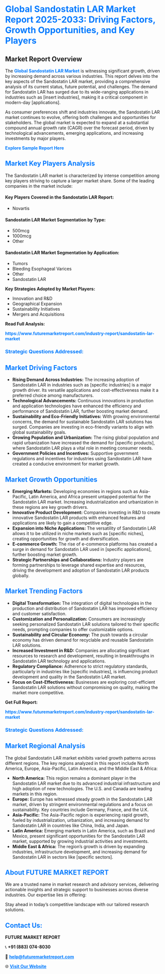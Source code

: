 <h1 style="color: #007BFF;">Global Sandostatin LAR Market Report 2025-2033: Driving Factors, Growth Opportunities, and Key Players</h1>

<section id="overview">
<h2>Market Report Overview</h2>
<p>The <a href="https://www.futuremarketreport.com/industry-report/sandostatin-lar-market" style="color: #007BFF; text-decoration: none;"><strong>Global Sandostatin LAR Market</strong></a> is witnessing significant growth, driven by increasing demand across various industries. This report delves into the key aspects of the Sandostatin LAR market, providing a comprehensive analysis of its current status, future potential, and challenges. The demand for Sandostatin LAR has surged due to its wide-ranging applications in industries such as [insert industries], making it a critical component in modern-day [applications].</p>
<p>As consumer preferences shift and industries innovate, the Sandostatin LAR market continues to evolve, offering both challenges and opportunities for stakeholders. The global market is expected to expand at a substantial compound annual growth rate (CAGR) over the forecast period, driven by technological advancements, emerging applications, and increasing investments by major players.</p>
</section>

<section id="overview">
<p><a href="https://www.futuremarketreport.com/request-sample/reportId=122700" style="color: #007BFF; text-decoration: none;"><strong>Explore Sample Report Here</strong></a></p>
</section>

<section id="key-players">
<h2 style="color: #007BFF;">Market Key Players Analysis</h2>
<p>The Sandostatin LAR market is characterized by intense competition among key players striving to capture a larger market share. Some of the leading companies in the market include:</p>
<h4>Key Players Covered in the Sandostatin LAR Report:</h4>
<ul><li>Novartis</li></ul>
<h4>Sandostatin LAR Market Segmentation by Type:</h4>
<ul><li>500mcg</li><li>1000mcg</li><li>Other</li></ul>

<h4>Sandostatin LAR Market Segmentation by Application:</h4>
<ul><li>Tumors</li><li>Bleeding Esophageal Varices</li><li>Other</li><li>Sandostatin LAR</li></ul>
<p><strong>Key Strategies Adopted by Market Players:</strong></p>
<ul>
<li>Innovation and R&D</li>
<li>Geographical Expansion</li>
<li>Sustainability Initiatives</li>
<li>Mergers and Acquisitions</li>
</ul>
</section>

<section>
<p><strong>Read Full Analysis: </strong></p><a href="https://www.futuremarketreport.com/industry-report/sandostatin-lar-market" style="color: #007BFF; text-decoration: none;"><strong>https://www.futuremarketreport.com/industry-report/sandostatin-lar-market</strong></a>
<h3 style="color: #007BFF;">Strategic Questions Addressed:</h3>
</section>

<section id="driving-factors">
<h2 style="color: #007BFF;">Market Driving Factors</h2>
<ul>
<li><strong>Rising Demand Across Industries:</strong> The increasing adoption of Sandostatin LAR in industries such as [specific industries] is a major growth driver. Its versatile applications and cost-effectiveness make it a preferred choice among manufacturers.</li>
<li><strong>Technological Advancements:</strong> Continuous innovations in production and application technologies have enhanced the efficiency and performance of Sandostatin LAR, further boosting market demand.</li>
<li><strong>Sustainability and Eco-Friendly Initiatives:</strong> With growing environmental concerns, the demand for sustainable Sandostatin LAR solutions has surged. Companies are investing in eco-friendly variants to align with global sustainability goals.</li>
<li><strong>Growing Population and Urbanization:</strong> The rising global population and rapid urbanization have increased the demand for [specific products], where Sandostatin LAR plays a vital role in meeting consumer needs.</li>
<li><strong>Government Policies and Incentives:</strong> Supportive government regulations and incentives for industries using Sandostatin LAR have created a conducive environment for market growth.</li>
</ul>
</section>

<section id="growth-opportunities">
<h2 style="color: #007BFF;">Market Growth Opportunities</h2>
<ul>
<li><strong>Emerging Markets:</strong> Developing economies in regions such as Asia-Pacific, Latin America, and Africa present untapped potential for the Sandostatin LAR market. Increasing industrialization and urbanization in these regions are key growth drivers.</li>
<li><strong>Innovative Product Development:</strong> Companies investing in R&D to create innovative Sandostatin LAR products with enhanced features and applications are likely to gain a competitive edge.</li>
<li><strong>Expansion into Niche Applications:</strong> The versatility of Sandostatin LAR allows it to be utilized in niche markets such as [specific niches], creating opportunities for growth and diversification.</li>
<li><strong>E-commerce Growth:</strong> The rise of e-commerce platforms has created a surge in demand for Sandostatin LAR used in [specific applications], further boosting market growth.</li>
<li><strong>Strategic Partnerships and Collaborations:</strong> Industry players are forming partnerships to leverage shared expertise and resources, driving the development and adoption of Sandostatin LAR products globally.</li>
</ul>
</section>

<section id="trending-factors">
<h2 style="color: #007BFF;">Market Trending Factors</h2>
<ul>
<li><strong>Digital Transformation:</strong> The integration of digital technologies in the production and distribution of Sandostatin LAR has improved efficiency and customer satisfaction.</li>
<li><strong>Customization and Personalization:</strong> Consumers are increasingly seeking personalized Sandostatin LAR solutions tailored to their specific needs, prompting companies to offer customizable options.</li>
<li><strong>Sustainability and Circular Economy:</strong> The push towards a circular economy has driven demand for recyclable and reusable Sandostatin LAR solutions.</li>
<li><strong>Increased Investment in R&D:</strong> Companies are allocating significant resources to research and development, resulting in breakthroughs in Sandostatin LAR technology and applications.</li>
<li><strong>Regulatory Compliance:</strong> Adherence to strict regulatory standards, particularly in industries like [specific industries], is influencing product development and quality in the Sandostatin LAR market.</li>
<li><strong>Focus on Cost-Effectiveness:</strong> Businesses are exploring cost-efficient Sandostatin LAR solutions without compromising on quality, making the market more competitive.</li>
</ul>
</section>

<section>
<p><strong>Get Full Report: </strong></p><a href="https://www.futuremarketreport.com/industry-report/sandostatin-lar-market" style="color: #007BFF; text-decoration: none;"><strong>https://www.futuremarketreport.com/industry-report/sandostatin-lar-market</strong></a>
<h3 style="color: #007BFF;">Strategic Questions Addressed:</h3>
</section>


<section id="regional-analysis">
<h2 style="color: #007BFF;">Market Regional Analysis</h2>
<p>The global Sandostatin LAR market exhibits varied growth patterns across different regions. The key regions analyzed in this report include North America, Europe, Asia-Pacific, Latin America, and the Middle East & Africa:</p>
<ul>
<li><strong>North America:</strong> This region remains a dominant player in the Sandostatin LAR market due to its advanced industrial infrastructure and high adoption of new technologies. The U.S. and Canada are leading markets in this region.</li>
<li><strong>Europe:</strong> Europe has witnessed steady growth in the Sandostatin LAR market, driven by stringent environmental regulations and a focus on sustainability. Key countries include Germany, France, and the U.K.</li>
<li><strong>Asia-Pacific:</strong> The Asia-Pacific region is experiencing rapid growth, fueled by industrialization, urbanization, and increasing demand for Sandostatin LAR in countries like China, India, and Japan.</li>
<li><strong>Latin America:</strong> Emerging markets in Latin America, such as Brazil and Mexico, present significant opportunities for the Sandostatin LAR market, supported by growing industrial activities and investments.</li>
<li><strong>Middle East & Africa:</strong> The region’s growth is driven by expanding industries, infrastructure development, and increasing demand for Sandostatin LAR in sectors like [specific sectors].</li>
</ul>
</section>

<footer>
<h2 style="color: #007BFF;">About FUTURE MARKET REPORT</h2>
<p>We are a trusted name in market research and advisory services, delivering actionable insights and strategic support to businesses across diverse industries. Our expertise lies in offering:</p>

<p>Stay ahead in today’s competitive landscape with our tailored research solutions.</p>

<h2 style="color: #007BFF;">Contact Us:</h2>
<p><strong>FUTURE MARKET REPORT</strong></p>
<p>📞 <strong>+91 (883) 074-8030</strong></p>
<p>📧 <strong><a href="mailto:help@futuremarketreport.com" style="color: #007BFF;">help@futuremarketreport.com</a></strong></p>
<p>🌐 <strong><a href="https://www.futuremarketreport.com/" style="color: #007BFF;">Visit Our Website</a></strong></p>
</footer>